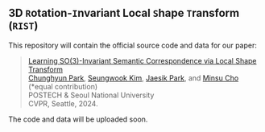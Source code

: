 ## 3D `R`otation-`I`nvariant Local `S`hape `T`ransform (`RIST`)
This repository will contain the official source code and data for our paper:

>[Learning SO(3)-Invariant Semantic Correspondence via Local Shape Transform](https://arxiv.org/abs/2306.11406)  
> [Chunghyun Park](https://chrockey.github.io/),
> [Seungwook Kim](https://wookiekim.github.io/),
> [Jaesik Park](http://jaesik.info/), and
> [Minsu Cho](http://cvlab.postech.ac.kr/~mcho/) (*equal contribution)<br>
> POSTECH & Seoul National University<br>
> CVPR, Seattle, 2024.

The code and data will be uploaded soon.
